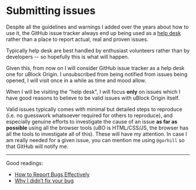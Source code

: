 # Submitting issues

Despite all the guidelines and warnings I added over the years about how to use it, the GitHub issue tracker always end up being used as a [help desk](https://en.wikipedia.org/wiki/Help_desk) rather than a place to report actual, real and proven issues.

Typically help desk are best handled by enthusiast volunteers rather than by developers -- so hopefully this is what will happen.

Given this, from now on I will consider GitHub issue tracker as a help desk one for uBlock Origin. I unsubscribed from being notified from issues being opened, I will visit once in a while as time and mood allow.

When I will be visiting the "help desk", I will focus **only** on issues which I have good reasons to believe to be valid issues with uBlock Origin itself.

Valid issues typically comes with minimal but detailed steps to reproduce (i.e. no guesswork whatsoever required for others to reproduce), and especially genuine efforts to investigate the cause of an issue **as far as possible** using all the browser tools (uBO is HTML/CSS/JS, the browser has all the tools to investigate all of this). These will have my attention. In case I am really needed for a given issue, you can mention me using `@gorhill` so that GitHub will notify me.

***

Good readings:

- [How to Report Bugs Effectively](http://www.chiark.greenend.org.uk/~sgtatham/bugs.html)
- [Why I didn’t fix your bug](http://magnusmanske.de/wordpress/?p=518)
